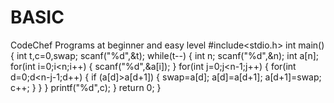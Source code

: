 # BASIC
CodeChef Programs at beginner and easy level
#include<stdio.h>
int main()
{
    int t,c=0,swap;
    scanf("%d",&t);
    while(t--)
    {
        int n;
        scanf("%d",&n);
        int a[n];
        for(int i=0;i<n;i++)
        {
            scanf("%d",&a[i]);
        }
        for(int j=0;j<n-1;j++)
        {
            for(int d=0;d<n-j-1;d++)
            {
                if (a[d]>a[d+1]) 
                {
                    swap=a[d];
                    a[d]=a[d+1];
                    a[d+1]=swap;
                    c++;
                }
            }
        }
        printf("%d",c);
    }
    return 0;
}
                
